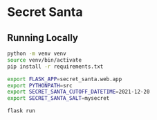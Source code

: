 # Secret Santa

## Running Locally

```sh
python -m venv venv
source venv/bin/activate
pip install -r requirements.txt

export FLASK_APP=secret_santa.web.app
export PYTHONPATH=src
export SECRET_SANTA_CUTOFF_DATETIME=2021-12-20
export SECRET_SANTA_SALT=mysecret

flask run
```
